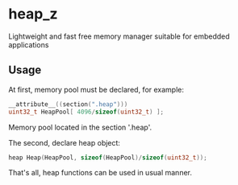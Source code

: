 # heap_z
Lightweight and fast free memory manager suitable for embedded applications

## Usage
At first, memory pool must be declared, for example:

```C
__attribute__((section(".heap")))
uint32_t HeapPool[ 4096/sizeof(uint32_t) ];
```
Memory pool located in the section '.heap'.

The second, declare heap object:

```C++
heap Heap(HeapPool, sizeof(HeapPool)/sizeof(uint32_t));                
```

That's all, heap functions can be used in usual manner.

